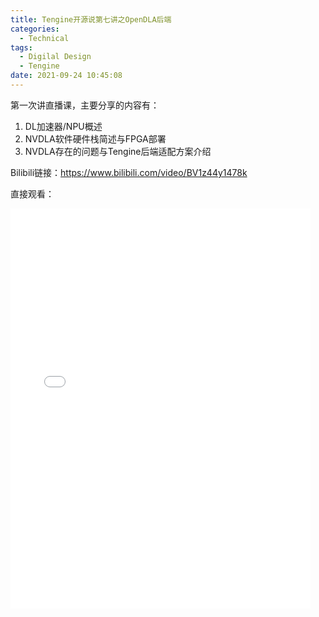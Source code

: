 ```yaml
---
title: Tengine开源说第七讲之OpenDLA后端
categories:
  - Technical
tags:
  - Digilal Design
  - Tengine
date: 2021-09-24 10:45:08
---
```


第一次讲直播课，主要分享的内容有：

1. DL加速器/NPU概述
2. NVDLA软件硬件栈简述与FPGA部署
3. NVDLA存在的问题与Tengine后端适配方案介绍

Bilibili链接：https://www.bilibili.com/video/BV1z44y1478k

<!-- more -->

直接观看：

<iframe src="//player.bilibili.com/player.html?aid=975738360&bvid=BV1z44y1478k&cid=413387534&page=1" scrolling="no" border="0" frameborder="no" framespacing="0" width=480px height=640px allowfullscreen="true"> </iframe>

